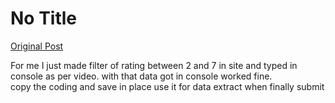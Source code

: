 # No Title

[Original Post](https://discourse.onlinedegree.iitm.ac.in/t/165959/18)

<p>For me I just made filter of rating between 2 and 7 in site and typed in console as per  video. with that data got in console worked fine.<br>
copy the coding and save in place use it for data extract when finally submit</p>